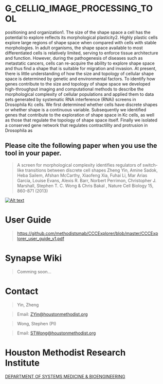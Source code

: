 # G_CELLIQ_IMAGE_PROCESSING_TOOL


positioning and organization1. The size of the shape space a cell has the
potential to explore reflects its morphological plasticity2. Highly plastic
cells explore large regions of shape space when compared with cells
with stable morphologies. In adult organisms, the shape space available
to most differentiated cells is relatively limited, serving to enforce tissue
architecture and function. However, during the pathogenesis of diseases
such as metastatic cancers, cells can re-acquire the ability to explore
shape space and thus find a shape that is suitable for migration and
invasion. At present, there is little understanding of how the size
and topology of cellular shape space is determined by genetic and
environmental factors.
To identify how genes contribute to the size and topology of shape
space we developed high-throughput imaging and computational
methods to describe the morphological complexity of cellular
populations and applied them to data sets generated by systematic
RNA interference (RNAi) screens in Drosophila Kc cells. We first
determined whether cells have discrete shapes or whether shape is a continuous variable. Subsequently we identified genes that contribute
to the exploration of shape space in Kc cells, as well as those that regulate
the topology of shape space itself. Finally we isolated a conserved gene
network that regulates contractility and protrusion in Drosophila as

## Please cite the following paper when you use the tool in your paper.

>A screen for morphological complexity identifies regulators of switch-like transitions between discrete cell shapes
Zheng Yin, Amine Sadok, Heba Sailem, Afshan McCarthy, Xiaofeng Xia, Fuhai Li, Mar Arias Garcia, Louise Evans, Alexis R. Barr, Norbert Perrimon, Christopher J. Marshall, Stephen T. C. Wong & Chris Bakal , Nature Cell Biology 15, 860-871 (2013)


[![Alt text](https://raw.githubusercontent.com/methodistsmab/G_CELLIQ_IMAGE_PROCESSING_TOOL/master/images/algorith.png)](https://www.youtube.com/watch?v=wN4vHV6hoig)



# User Guide

>https://github.com/methodistsmab/CCCExplorer/blob/master/CCCExplorer_user_guide_v1.pdf




# Synapse Wiki

>Comming soon...

# Contact

>Yin, Zheng

>Email: ZYin@houstonmethodist.org

>Wong, Stephen (PI)

>Email: STWong@houstonmethodist.org

# Houston Methodist Research Institute 

[DEPARTMENT OF SYSTEMS MEDICINE & BIOENGINEERING ](https://www.houstonmethodist.org/for-health-professionals/department-programs/systems-medicine-bioengineering-smab/)

